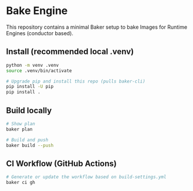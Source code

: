 # Bake Engine

This repository contains a minimal Baker setup to bake Images for Runtime Engines (conductor based).

## Install (recommended local .venv)

```bash
python -m venv .venv
source .venv/bin/activate

# Upgrade pip and install this repo (pulls baker-cli)
pip install -U pip
pip install .
```

## Build locally

```bash
# Show plan
baker plan

# Build and push
baker build --push
```

## CI Workflow (GitHub Actions)

```bash
# Generate or update the workflow based on build-settings.yml
baker ci gh
```

